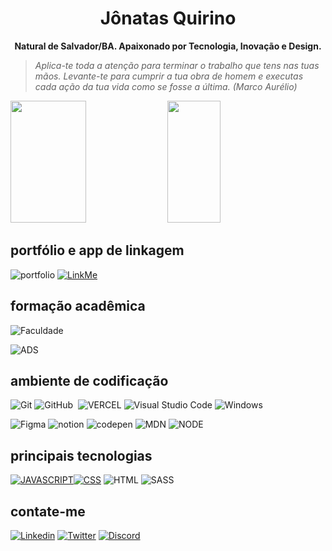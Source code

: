 <h1 align='center'> Jônatas Quirino  </h1>  

<p align='center'> <strong> Natural de Salvador/BA. Apaixonado por Tecnologia, Inovação e Design. </strong>  </p> 

>*Aplica-te toda a atenção para terminar o trabalho que tens nas tuas mãos.
>Levante-te para cumprir a tua obra de homem e executas cada ação da tua vida como se fosse a última.
>(Marco Aurélio)*
>
>  
  <img width="49%" height="195px" src="https://github-readme-stats.vercel.app/api?username=ojonatasquirino&show_icons=true&count_private=true&title_color=80F7D4&icon_color=9d00ff&text_color=c9d1d9&bg_color=0d1117&border_color=fff0" /> <img width="41%" height="195px" src="https://github-readme-stats.vercel.app/api/top-langs/?username=ojonatasquirino&layout=compact&title_color=80F7D4&text_color=fff&bg_color=0d1117&border_color=fff0" />

## portfólio e app de linkagem

![portfolio](https://img.shields.io/badge/portfólio-0D1117?style=for-the-badge&logo=About.me&logoColor=054595)
[![LinkMe](https://img.shields.io/badge/linkMe-0D1117?style=for-the-badge&logo=linktree&logoColor=054595)](https://bit.ly/linkquirino)

## formação acadêmica  
![Faculdade](https://img.shields.io/badge/universidade_📚_estácio-0D1117?style=for-the-badge&logo=estacio&logoColor=blue)

![ADS](https://img.shields.io/badge/desenvolvimento_de_software_❄️_4º_semestre-0D1117?style=for-the-badge&logo=estacio&logoColor=blue)



## ambiente de codificação 
![Git](https://img.shields.io/badge/-Git-0D1117?style=for-the-badge&logo=git&labelColor=0D1117)
![GitHub](https://img.shields.io/badge/-GitHub-0D1117?style=for-the-badge&logo=github&labelColor=0D1117)&nbsp;
![VERCEL](https://img.shields.io/badge/Vercel-0D1117?style=for-the-badge&logo=vercel&logoColor=000)
![Visual Studio Code](https://img.shields.io/badge/-Visual%20Studio%20Code-0D1117?style=for-the-badge&logo=visual-studio-code&logoColor=007ACC&labelColor=0D1117)
![Windows](https://img.shields.io/badge/Windows-0D1117?style=for-the-badge&logo=windows&labelColor=0D1117)&nbsp;



![Figma](https://img.shields.io/badge/Figma-0D1117?style=for-the-badge&logo=figma&logoColor=orange)
![notion](https://img.shields.io/badge/Notion-0D1117?style=for-the-badge&logo=notion&logoColor=white) 
![codepen](https://img.shields.io/badge/Codepen-0D1117?style=for-the-badge&logo=codepen&logoColor=b1b1b1)
![MDN](https://img.shields.io/badge/MDN_Web_Docs-0D1117?style=for-the-badge&logo=mdnwebdocs&logoColor=b2b2b2)
![NODE](https://img.shields.io/badge/NodeJS-0D1117?style=for-the-badge&logo=node.js&logoColor=green)

## principais tecnologias
[![JAVASCRIPT](https://img.shields.io/badge/JavaScript-0D1117?style=for-the-badge&logo=javascript&logoColor=yellow)]()[![CSS](https://img.shields.io/badge/CSS-0D1117?style=for-the-badge&logo=css3&logoColor=007ACC)]() ![HTML](https://img.shields.io/badge/HTML-0D1117?style=for-the-badge&logo=html5&logoColor=orange)
![SASS](https://img.shields.io/badge/Sass-0D1117?style=for-the-badge&logo=sass&logoColor=pink)


## contate-me

[![Linkedin](https://img.shields.io/badge/LinkedIn-0D1117?style=for-the-badge&logo=linkedin&logoColor=007ACC)](https://www.linkedin.com/in/jonatasquirino/)
[![Twitter](https://img.shields.io/badge/Twitter-0D1117?style=for-the-badge&logo=twitter&logoColor=054595)](https://twitter.com/ojonatasquirino/)
[![Discord](https://img.shields.io/badge/Discord-0D1117?style=for-the-badge&logo=discord&logoColor=5865F2)](https://discord.com/channels/@jonatasquirino)












